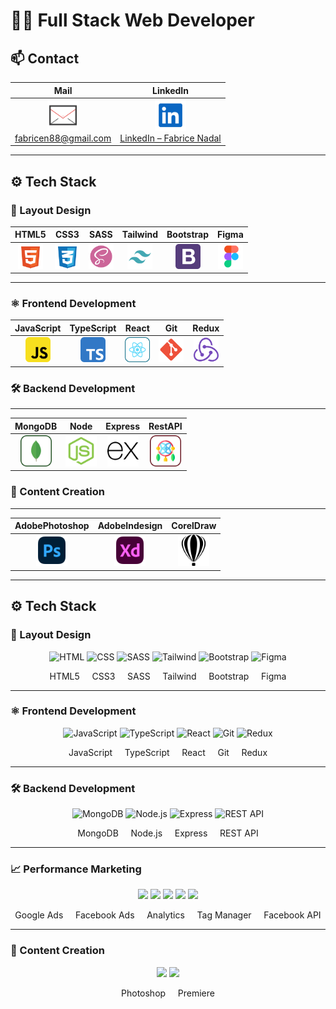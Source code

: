 # 👨‍💻 Full Stack Web Developer

## 📫 Contact

| Mail | LinkedIn |
|:----:|:--------:|
| <a href="mailto:fabrice88@gmail.com"><img src="assets/mail-svgrepo-com.svg" width="50" alt="Email Icon" /><br/>fabricen88@gmail.com</a> | <a href="https://www.linkedin.com/in/fabrice-nadal/" target="_blank"><img src="assets/linkedin-svgrepo-com.svg" width="50" alt="LinkedIn Icon" /><br/>LinkedIn – Fabrice Nadal</a> |

---

## ⚙️ Tech Stack
### 🎨 Layout Design

| HTML5 | CSS3 | SASS | Tailwind | Bootstrap | Figma |
|:-----:|:----:|:----:|:--------:|:---------:|:-----:|
| <img src="assets/html-5-svgrepo-com.svg" width="40"/> | <img src="assets/css-3-svgrepo-com.svg" width="40"/> | <img src="assets/scss2-svgrepo-com.svg" width="40"/> | <img src="assets/tailwind-svgrepo-com.svg" width="40"/> | <img src="assets/bootstrap-4-logo-svgrepo-com.svg" width="40"/> | <img src="assets/figma-svgrepo-com.svg" width="40"/> |

---

### ⚛️ Frontend Development

| JavaScript | TypeScript | React | Git | Redux |
|:----------:|:----------:|:-----:|:---:|:-----:|
| <img src="assets/javascript-svgrepo-com.svg" width="40"/> | <img src="assets/typescript-svgrepo-com.svg" width="40"/> | <img src="assets/react-svgrepo-com.svg" width="40"/> | <img src="assets/git-svgrepo-com.svg" width="40"/> | <img src="assets/redux-logo-svgrepo-com.svg" width="40"/> |


### 🛠️ Backend Development

---

| MongoDB | Node | Express | RestAPI |
|:-------:|:----:|:-------:|:-------:|
| <img src="assets/mongodb-svgrepo-com.svg" width="50"/> | <img src="assets/node-js-svgrepo-com.svg" width="50"/> | <img src="assets/express-svgrepo-com.svg" width="50"/> | <img src="assets/rest-api-svgrepo-com.svg" width="50"/> | 


### 🎥 Content Creation

---

| AdobePhotoshop | AdobeIndesign | CorelDraw |
|:--------------:|:-------------:|:---------:|
| <img src="assets/adobe-photoshop-svgrepo-com.svg" width="50"/> | <img src="assets/adobe-xd-svgrepo-com.svg" width="50"/> | <img src="assets/corel-draw-svgrepo-com.svg" width="50"/> |

----------------

## ⚙️ Tech Stack

### 🎨 Layout Design
<p align="center">
  <img src="assets/html5.svg" width="40" alt="HTML" />
  <img src="assets/css3.svg" width="40" alt="CSS" />
  <img src="assets/sass.svg" width="40" alt="SASS" />
  <img src="assets/tailwind.svg" width="40" alt="Tailwind" />
  <img src="assets/bootstrap.svg" width="40" alt="Bootstrap" />
  <img src="assets/figma.svg" width="40" alt="Figma" />
</p>
<p align="center">
  HTML5 &nbsp;&nbsp;&nbsp; CSS3 &nbsp;&nbsp;&nbsp; SASS &nbsp;&nbsp;&nbsp; Tailwind &nbsp;&nbsp;&nbsp; Bootstrap &nbsp;&nbsp;&nbsp; Figma
</p>

---

### ⚛️ Frontend Development
<p align="center">
  <img src="assets/javascript.svg" width="40" alt="JavaScript" />
  <img src="assets/typescript.svg" width="40" alt="TypeScript" />
  <img src="assets/react.svg" width="40" alt="React" />
  <img src="assets/git.svg" width="40" alt="Git" />
  <img src="assets/redux.svg" width="40" alt="Redux" />
</p>
<p align="center">
  JavaScript &nbsp;&nbsp;&nbsp; TypeScript &nbsp;&nbsp;&nbsp; React &nbsp;&nbsp;&nbsp; Git &nbsp;&nbsp;&nbsp; Redux
</p>

---

### 🛠️ Backend Development
<p align="center">
  <img src="assets/mongodb.svg" width="40" alt="MongoDB" />
  <img src="assets/nodejs.svg" width="40" alt="Node.js" />
  <img src="assets/express.svg" width="40" alt="Express" />
  <img src="assets/restapi.svg" width="40" alt="REST API" />
</p>
<p align="center">
  MongoDB &nbsp;&nbsp;&nbsp; Node.js &nbsp;&nbsp;&nbsp; Express &nbsp;&nbsp;&nbsp; REST API
</p>

---

### 📈 Performance Marketing
<p align="center">
  <img src="assets/googleads.svg" width="40" />
  <img src="assets/facebookads.svg" width="40" />
  <img src="assets/analytics.svg" width="40" />
  <img src="assets/tagmanager.svg" width="40" />
  <img src="assets/fbapi.svg" width="40" />
</p>
<p align="center">
  Google Ads &nbsp;&nbsp;&nbsp; Facebook Ads &nbsp;&nbsp;&nbsp; Analytics &nbsp;&nbsp;&nbsp; Tag Manager &nbsp;&nbsp;&nbsp; Facebook API
</p>

---

### 🎥 Content Creation
<p align="center">
  <img src="assets/photoshop.svg" width="40" />
  <img src="assets/premiere.svg" width="40" />
</p>
<p align="center">
  Photoshop &nbsp;&nbsp;&nbsp; Premiere
</p>
